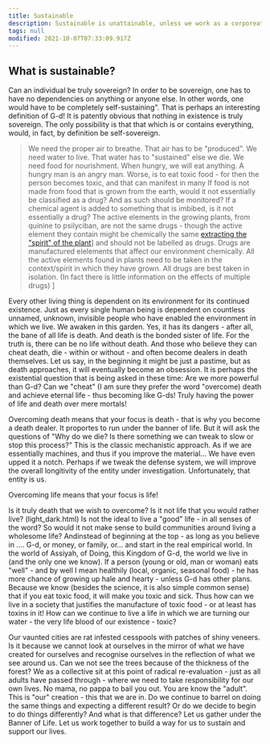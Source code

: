 ```yaml
---
title: Sustainable
description: Sustainable is unattainable, unless we work as a corporeation.
tags: null
modified: 2021-10-07T07:33:09.917Z
---
```


## What is sustainable?

Can an individual be truly sovereign? In order to be sovereign, one has to have no dependencies on anything or anyone else. In other words, one would have to be completely self-sustaining". That is perhaps an interesting definition of G-d! It is patently obvious that nothing in existence is truly sovereign. The only possibility is that that which is or contains everything, would, in fact, by definition be self-sovereign.

> We need the proper air to breathe. That air has to be "produced". We need water to live. That water has to "sustained" else we die. We need food for nourishment. When hungry, we will eat anything. A hungry man is an angry man. Worse, is to eat toxic food - for then the person becomes toxic, and that can manifest in many If food is not made from food that is grown from the earth, would it not essentially be classified as a drug? And as such should be monitored? If a chemical agent is added to something that is imbibed, is it not essentially a drug? The active elements in the growing plants, from quinine to psilyciban, are not the same drugs - though the active element they contain might be chemically the same [extracting the "spirit" of the plant](../alchemy.md)] and should not be labelled as drugs. Drugs are manufactured elelements that affect our environment chemically. All the active elements found in plants need to be taken in the context/spirit in which they have grown. All drugs are best taken in isolation. (In fact there is little information on the effects of multiple drugs) ]

Every other living thing is dependent on its environment for its continued existence. Just as every single human being is dependent on countless unnamed, unknown, invisible people who have enabled the environment in which we live. We awaken in this garden. Yes, it has its dangers - after all, the bane of all life is death. And death is the bonded sister of life. For the truth is, there can be no life without death. And those who believe they can cheat death, die - within or without - and often become dealers in death themselves. Let us say, in the beginning it might be just a pastime, but as death approaches, it will eventually become an obsession. It is perhaps the existential question that is being asked in these time: Are we more powerful than G-d? Can we "cheat" (I am sure they prefer the word "overcome) death and achieve eternal life - thus becoming like G-ds! Truly having the power of life and death over mere mortals!

Overcoming death means that your focus is death - that is why you become a death dealer. It proportes to run under the banner of life. But it will ask the questions of "Why do we die? Is there something we can tweak to slow or stop this process?" This is the classic mechanistic approach. As if we are essentially machines, and thus if you improve the material... We have even upped it a notch. Perhaps if we tweak the defense system, we will improve the overall longitivity of the entity under investigation. Unfortunately, that entity is us.

Overcoming life means that your focus is life!

Is it truly death that we wish to overcome? Is it not life that you would rather live? (light_dark.html) Is not the ideal to live a "good" life - in all senses of the word? So would it not make sense to build communities around living a wholesome life? Andinstead of beginning at the top - as long as you believe in .... G-d, or money, or family, or... and start in the real empirical world. In the world of Assiyah, of Doing, this Kingdom of G-d, the world we live in (and the only one we know). If a person (young or old, man or woman) eats "well" - and by well I mean healthily (local, organic, seasonal food) - he has more chance of growing up hale and hearty - unless G-d has other plans. Because we know (besides the science, it is also simple common sense) that if you eat toxic food, it will make you toxic and sick. Thus how can we live in a society that justifies the manufacture of toxic food - or at least has toxins in it! How can we continue to live a life in which we are turning our water - the very life blood of our existence - toxic?

Our vaunted cities are rat infested cesspools with patches of shiny veneers. Is it because we cannot look at ourselves in the mirror of what we have created for ourselves and recognise ourselves in the reflection of what we see around us. Can we not see the trees because of the thickness of the forest? We as a collective sit at this point of radical re-evaluation - just as all adults have passed through - where we need to take responsibility for our own lives. No mama, no pappa to bail you out. You are know the "adult". This is "our" creation - this that we are in. Do we continue to barrel on doing the same things and expecting a different result? Or do we decide to begin to do things differently? And what is that difference? Let us gather under the Banner of Life. Let us work together to build a way for us to sustain and support our lives.
